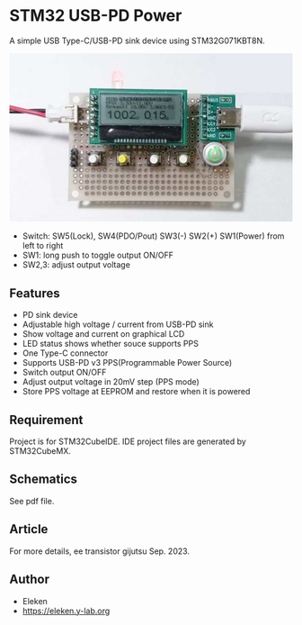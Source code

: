 # STM32 USB-PD Power
A simple USB Type-C/USB-PD sink device using STM32G071KBT8N.

![Circuit Board](photo3.jpg "Circuit Board")
- Switch: SW5(Lock), SW4(PDO/Pout) SW3(-) SW2(+) SW1(Power) from left to right
- SW1: long push to toggle output ON/OFF
- SW2,3: adjust output voltage

## Features
* PD sink device
* Adjustable high voltage / current from USB-PD sink
* Show voltage and current on graphical LCD
* LED status shows whether souce supports PPS
* One Type-C connector
* Supports USB-PD v3 PPS(Programmable Power Source)
* Switch output ON/OFF
* Adjust output voltage in 20mV step (PPS mode)
* Store PPS voltage at EEPROM and restore when it is powered

## Requirement
Project is for STM32CubeIDE. 
IDE project files are generated by STM32CubeMX.

## Schematics
See pdf file.

## Article
For more details, ee transistor gijutsu Sep. 2023.

## Author
* Eleken
* https://eleken.y-lab.org
